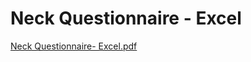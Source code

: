 # Neck Questionnaire - Excel

[Neck Questionnaire- Excel.pdf](Neck%20Questionnaire%20-%20Excel%201c2ef8d5d28142768c4c0458d99772bc/Neck_Questionnaire-_Excel.pdf)